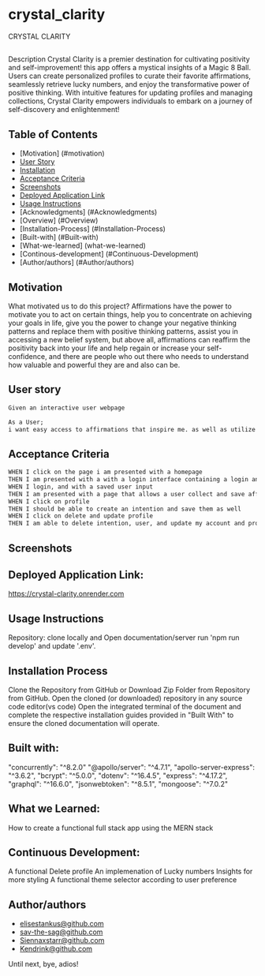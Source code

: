 # crystal_clarity

CRYSTAL CLARITY

##

Description
Crystal Clarity is a premier destination for cultivating positivity and self-improvement! this app offers a mystical insights of a Magic 8 Ball. Users can create personalized profiles to curate their favorite affirmations, seamlessly retrieve lucky numbers, and enjoy the transformative power of positive thinking. With intuitive features for updating profiles and managing collections, Crystal Clarity empowers individuals to embark on a journey of self-discovery and enlightenment!

##

## Table of Contents

- [Motivation] (#motivation)
- [User Story](#user-story)
- [Installation](#installation)
- [Acceptance Criteria](#acceptance-criteria)
- [Screenshots](#screenshots)
- [Deployed Application Link](#Deployed-Application-Link)
- [Usage Instructions](#usage-instructions)
- [Acknowledgments] (#Acknowledgments)
- [Overview] (#Overview)
- [Installation-Process] (#Installation-Process)
- [Built-with] (#Built-with)
- [What-we-learned] (what-we-learned)
- [Continous-development] (#Continuous-Development)
- [Author/authors] (#Author/authors)

## Motivation

What motivated us to do this project?
Affirmations have the power to motivate you to act on certain things, help you to concentrate on achieving your goals in life, give you the power to change your negative thinking patterns and replace them with positive thinking patterns, assist you in accessing a new belief system, but above all, affirmations can reaffirm the positivity back into your life and help regain or increase your self-confidence, and there are people who out there who needs to understand how valuable and powerful they are and also can be.

## User story

```md
Given an interactive user webpage

As a User;
i want easy access to affirmations that inspire me. as well as utilize the aesthetic and creativity with using a magical crystal to generate affirmations, also enter a user specific information to retrieve lucky numbers and save your favorites to a collection.
```

## Acceptance Criteria

```md
WHEN I click on the page i am presented with a homepage
THEN I am presented with a with a login interface containing a login and sign up, to input user information as a well as about the application
WHEN I login, and with a saved user input
THEN I am presented with a page that allows a user collect and save affirmations, with a profile section included
WHEN I click on profile
THEN I should be able to create an intention and save them as well
WHEN I click on delete and update profile
THEN I am able to delete intention, user, and update my account and profile
```

## Screenshots

## Deployed Application Link:

https://crystal-clarity.onrender.com

## Usage Instructions

Repository: clone locally and Open documentation/server run 'npm run develop' and update '.env'.

## Installation Process

Clone the Repository from GitHub or Download Zip Folder from Repository from GitHub.
Open the cloned (or downloaded) repository in any source code editor(vs code)
Open the integrated terminal of the document and complete the respective installation guides provided in "Built With" to ensure the cloned documentation will operate.

## Built with:

"concurrently": "^8.2.0"
"@apollo/server": "^4.7.1",
"apollo-server-express": "^3.6.2",
"bcrypt": "^5.0.0",
"dotenv": "^16.4.5",
"express": "^4.17.2",
"graphql": "^16.6.0",
"jsonwebtoken": "^8.5.1",
"mongoose": "^7.0.2"

## What we Learned:

How to create a functional full stack app using the MERN stack

## Continuous Development:

A functional Delete profile
An implemenation of Lucky numbers
Insights for more styling
A functional theme selector according to user preference

## Author/authors

- elisestankus@github.com
- sav-the-sag@github.com
- Siennaxstarr@github.com
- Kendrink@github.com

Until next, bye, adios!
